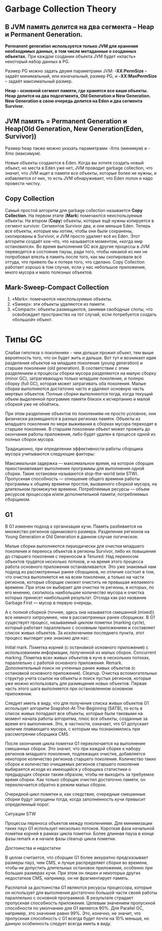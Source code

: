 Garbage Collection Theory
=================================
В JVM память делится на два сегмента – Heap и Permanent Generation.
---------------------------------
**Permanent generation используется только JVM для хранения необходимых данных, в том числе метаданные о созданных объектах.** При каждом создании объекта JVM будет «класть» некоторый набор данных в PG.

Размер PG можно задать двумя параметрами JVM: **-XX:PermSize** – задаёт минимальный, или изначальный, размер PG, и **-XX:MaxPermSize** – задаёт максимальный размер.

**Heap – основной сегмент памяти, где хранятся все ваши объекты. Heap делится на два подсегмента, Old Generation и New Generation. New Generation в свою очередь делится на Eden и два сегмента Survivor.**

JVM память = Permanent Generation и Heap(Old Generation, New Generation(Eden, Survivor))
---------------------------------
Размер heap также можно указать параметрами -Xms (минимум) и -Xmx (максимум).

Новые объекты создаются в Eden. Когда вы хотите создать новый объект, но места в Eden уже нет, JVM проводит garbage collection, что значит, что JVM ищет в памяти все объекты, которые более не нужны, и избавляется от них, то есть JVM обнаруживает, что Eden полон и надо провести чистку. 

Copy Collection
---------------------------------
Самый простой алгоритм для garbage collection называется **Copy Collection**. На первом этапе (**Mark**) помечаются неиспользуемые объекты. На втором (**Copy**) объекты, которые ещё нужны копируется в сегмент survivor. Сегментов Survivor два, и они меньше Eden. Теперь все объекты, которые мы хотим, чтобы они были сохранены, скопированы в Survivor, и JVM просто удаляет всё из Eden. Этот алгоритм создаёт кое-что, что называется моментом, «когда мир остановился». Во время выполнения GC все другие процессы в JVM переводятся в состояние паузы, ради того, чтобы никакой из них не попробовал влезть в память после того, как мы скопировали всё оттуда, что привело бы к потере того, что сделано. Copy Collection работает хорошо в том случае, если у нас небольшое приложение, много мусора и мало полезных объектов.

Mark-Sweep-Compact Collection
---------------------------------
1) «Mark»: помечаются неиспользуемые объекты.
2) «Sweep»: эти объекты удаляются из памяти.
3) «Compact»: объекты размещаются, занимая свободные слоты, что освобождает пространство на тот случай, если потребуется создать «большой» объект.

Типы GC
==================

Слабая гипотеза о поколениях - чем дольше прожил объект, тем выше вероятность того, что он будет жить и дальше.
Вот тут и возникает идея разделения объектов на младшее поколение (young generation) и старшее поколение (old generation). В соответствии с этим разделением и процессы сборки мусора разделяются на малую сборку (minor GC), затрагивающую только младшее поколение, и полную сборку (full GC), которая может затрагивать оба поколения. Малые сборки выполняются достаточно часто и удаляют основную часть мертвых объектов. Полные сборки выполняются тогда, когда текущий объем выделенной программе памяти близок к исчерпанию и малой сборкой уже не обойтись.

При этом разделение объектов по поколениям не просто условное, они физически размещаются в разных регионах памяти. Объекты из младшего поколения по мере выживания в сборках мусора переходят в старшее поколение. В старшем поколении объект может прожить до окончания работы приложения, либо будет удален в процессе одной из полных сборок мусора.

Традиционно, при определении эффективности работы сборщика мусора учитываются следующие факторы:

Максимальная задержка — максимальное время, на которое сборщик приостанавливает выполнение программы для выполнения одной сборки. Такие остановки называются stop-the-world (или STW).
Пропускная способность — отношение общего времени работы программы к общему времени простоя, вызванного сборкой мусора, на длительном промежутке времени.
Потребляемые ресурсы — объем ресурсов процессора и/или дополнительной памяти, потребляемых сборщиком.

G1
----
В G1 изменен подход к организации кучи. Память разбивается на множество регионов одинакового размера. Разделение регионов на Young Generation и Old Generation в данном случае логическое. 

Малые сборки выполняются периодически для очистки младшего поколения и переноса объектов в регионы Survivor, либо их повышения до старшего поколения с переносом в Tenured. Над переносом объектов трудятся несколько потоков, и на время этого процесса работа основного приложения останавливается. Это уже знакомый нам подход из рассмотренных ранее сборщиков, но отличие состоит в том, что очистка выполняется не на всем поколении, а только на части регионов, которые сборщик сможет очистить не превышая желаемого времени. При этом он выбирает для очистки те регионы, в которых, по его мнению, скопилось наибольшее количество мусора и очистка которых принесет наибольший результат. Отсюда как раз название Garbage First — мусор в первую очередь.

А с полной сборкой (точнее, здесь она называется смешанной (mixed)) все немного хитроумнее, чем в рассмотренных ранее сборщиках. В G1 существует процесс, называемый циклом пометки (marking cycle), который работает параллельно с основным приложением и составляет список живых объектов. За исключением последнего пункта, этот процесс выглядит уже знакомо для нас:

Initial mark. Пометка корней (с остановкой основного приложения) с использованием информации, полученной из малых сборок.
Concurrent marking. Пометка всех живых объектов в куче в нескольких потоках, параллельно с работой основного приложения.
Remark. Дополнительный поиск не учтенных ранее живых объектов (с остановкой основного приложения).
Cleanup. Очистка вспомогательных структур учета ссылок на объекты и поиск пустых регионов, которые уже можно использовать для размещения новых объектов. Первая часть этого шага выполняется при остановленном основном приложении.

Следует иметь в виду, что для получения списка живых объектов G1 использует алгоритм Snapshot-At-The-Beginning (SATB), то есть в список живых попадают все объекты, которые были таковыми на момент начала работы алгоритма, плюс все объекты, созданные за время его выполнения. Это, в частности, означает, что G1 допускает наличие плавающего мусора, с которым мы познакомились при рассмотрении сборщика CMS.

После окончания цикла пометки G1 переключается на выполнение смешанных сборок. Это значит, что при каждой сборке к набору регионов младшего поколения, подлежащих очистке, добавляется некоторое количество регионов старшего поколения. Количество таких сборок и количество очищаемых регионов старшего поколения выбирается исходя из имеющейся у сборщика статистики о предыдущих сборках таким образом, чтобы не выходить за требуемое время сборки. Как только сборщик очистил достаточно памяти, он переключается обратно в режим малых сборок.

Очередной цикл пометки и, как следствие, очередные смешанные сборки будут запущены тогда, когда заполненность кучи превысит определенный порог.

Ситуации STW

Процессы переноса объектов между поколениями. Для минимизации таких пауз G1 использует несколько потоков.
Короткая фаза начальной пометки корней в рамках цикла пометки.
Более длинная пауза в конце фазы remark и в начале фазы cleanup цикла пометки.

Достоинства и недостатки

В целом считается, что сборщик G1 более аккуратно предсказывает размеры пауз, чем CMS, и лучше распределяет сборки во времени, чтобы не допустить длительных остановок приложения, особенно при больших размерах кучи. При этом он лишен и некоторых других недостатков CMS, например, он не фрагментирует память.

Расплатой за достоинства G1 являются ресурсы процессора, которые он использует для выполнения достаточно большой части своей работы параллельно с основной программой. В результате страдает пропускная способность приложения. Целевым значением пропускной способности по умолчанию для G1 является 90%. Для Parallel GC, например, это значение равно 99%. Это, конечно, не значит, что пропускная способность с G1 всегда будет почти на 10% меньше, но данную особенность следует всегда иметь в виду.

